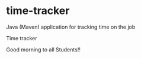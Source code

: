 # time-tracker
Java (Maven) application for tracking time on the job

Time tracker

Good morning to all Students!!
